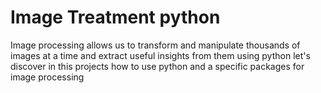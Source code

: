 # Image Treatment python 
 Image processing allows us to transform and manipulate thousands of images at a time and extract useful insights from them using python 
 let's discover in this projects how to use python and a specific packages for image processing 
 
 
